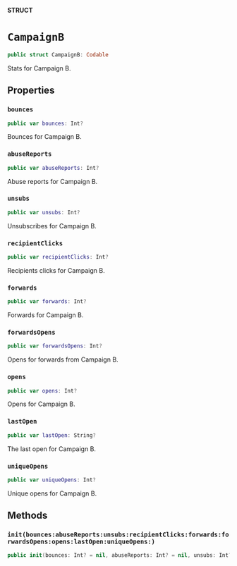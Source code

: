 **STRUCT**

# `CampaignB`

```swift
public struct CampaignB: Codable
```

Stats for Campaign B.

## Properties
### `bounces`

```swift
public var bounces: Int?
```

Bounces for Campaign B.

### `abuseReports`

```swift
public var abuseReports: Int?
```

Abuse reports for Campaign B.

### `unsubs`

```swift
public var unsubs: Int?
```

Unsubscribes for Campaign B.

### `recipientClicks`

```swift
public var recipientClicks: Int?
```

Recipients clicks for Campaign B.

### `forwards`

```swift
public var forwards: Int?
```

Forwards for Campaign B.

### `forwardsOpens`

```swift
public var forwardsOpens: Int?
```

Opens for forwards from Campaign B.

### `opens`

```swift
public var opens: Int?
```

Opens for Campaign B.

### `lastOpen`

```swift
public var lastOpen: String?
```

The last open for Campaign B.

### `uniqueOpens`

```swift
public var uniqueOpens: Int?
```

Unique opens for Campaign B.

## Methods
### `init(bounces:abuseReports:unsubs:recipientClicks:forwards:forwardsOpens:opens:lastOpen:uniqueOpens:)`

```swift
public init(bounces: Int? = nil, abuseReports: Int? = nil, unsubs: Int? = nil, recipientClicks: Int? = nil, forwards: Int? = nil, forwardsOpens: Int? = nil, opens: Int? = nil, lastOpen: String? = nil, uniqueOpens: Int? = nil)
```
